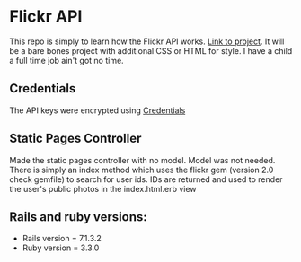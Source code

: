 # Flickr API

This repo is simply to learn how the Flickr API works. [Link to project](https://www.theodinproject.com/lessons/ruby-on-rails-flickr-api). It will be a bare bones project with additional CSS or HTML for style. I have a child a full time job ain't got no time. 

## Credentials

The API keys were encrypted using [Credentials](https://webcrunch.com/posts/the-complete-guide-to-ruby-on-rails-encrypted-credentials)

## Static Pages Controller
Made the static pages controller with no model. Model was not needed. There is simply an index method which uses the flickr gem (version 2.0 check gemfile) to search for user ids. IDs are returned and used to render the user's public photos in the index.html.erb view

## Rails and ruby versions:
* Rails version = 7.1.3.2
* Ruby version = 3.3.0
